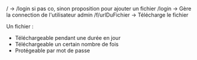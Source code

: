 / -> /login si pas co, sinon proposition pour ajouter un fichier
/login -> Gère la connection de l'utilisateur admin
/f/urlDuFichier -> Télécharge le fichier

Un fichier :
- Téléchargeable pendant une durée en jour
- Téléchargeable un certain nombre de fois
- Protégeable par mot de passe